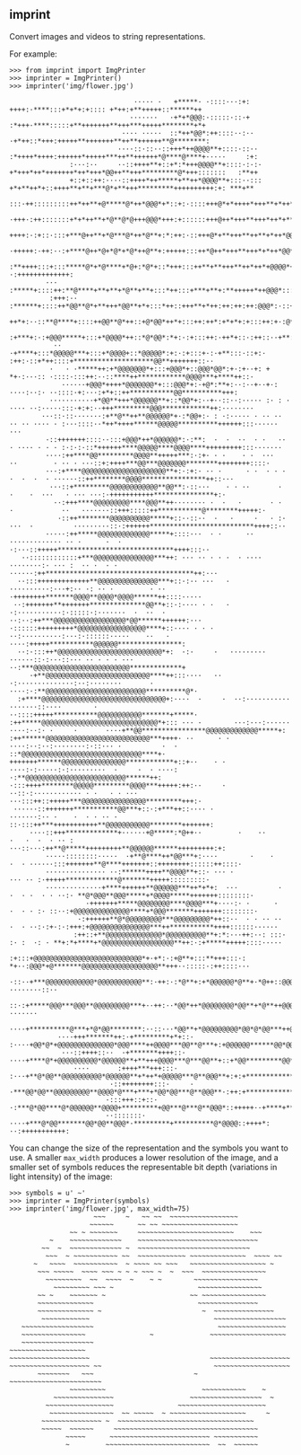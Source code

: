 ## imprint

Convert images and videos to string representations.

For example:

```
>>> from imprint import ImgPrinter
>>> imprinter = ImgPrinter()
>>> imprinter('img/flower.jpg')

                               ····· ·   +*****· ·::::···:+:      ++++:·****:::+*+*+:+:::: +*++:+**+++++::******++
                              ·······   ·+*+*@@@:·:::::·::·+     :*+++·****:::::+**+++++++**+++***+++++********+*+
                            ···· ·····  ::*++*@@*:++::::··:··   ·+*++::*+++:+++++**+++++++**++**++++++**@********:
                           ····::·::··::+++*++@@@@**+::::·::··  :*++++*++++:++++++*+++++***++**++++++*@****@****+·····     :+:
               :···:··     ··::++++**+::+*:*+++@@@@**+::::·:·:· +*+++*++*+++++++*++*+++*@@++**+++*********@*+++:::::::   :**++
               +::+::++:····::++++*++*****+**++*@@@@**+:::··::: +*+**++*+::++++**+**+***@*+**+++*********++++++++++:+: ***+**
               :::·++:::::::::++*++**+@*****@*++*@@@*+*::+:·::::+++@*+*++++*+++**+*++*@@*+**++++********+++++++++:+++*******·
               ·+++·:++:::::::+*+*++**+*@**@*@+++@@@*+++:+::::::+++@++*+++**+++*++*+**@@+*+++++*********+++*+++++++**@****+
                ++++:·:+::·:::+***@++**+*@***@*++*@**+:*:++:·::+++@*+**+++**++**+*++*@@**+++++***@**********++++***@@**@*+
                ·+++++:·++:··:+****@++*@+*@*+*@*++@**+:+++++:::++*@++*+++**+++*+*++*@@**+:++**+*@*****+**********@@*@@@*·
                 :**++++:::+:::*****@*+*@****+*@+:*@*+::*+++:::++**+**+++**++*++*+@@@@*+::++*+@@****+*********@@@@@@**: ·:+++++++++++++:
         ···      :*****+::::++:**@****+**+**+*@**+**+:::*++:::+***+**+:**+++++*++@@@*::::**+@****++*****@*@@@@******++*******+++::::++·
          :+++:··  :******+::::++*@@**@*+**+++*@@**+*+:::*++::+++**+*++:++:++:++:@@@*:·::+******+++**+*@@@@@***************++++*++:+++
            ++*+:··::**@****+::::++@@**@*++::+@*@@*++*+:::++:++*:+*+*+:+:::++:+·:@**:·::+***++++++++****@********@@***+++***+++::++:·
             :+***+:·:+@@@*****+:::+*@@@@*++::*@*@@*:*+:·:+:::++:·++*+::·:++::··+**:··:+***+:::++****@********@@@*********++:+++::·
           ·· ·+****+:::*@@@@@***+:::+*@@@@+::*@@@@@*:+:·:+:::+·:·+**:::·::+:· :++:·::+*++::::+********************@@**+++++++::··
          ·   · ·*****++:+*@@@@@@@*+:::+@@@*+::@@@*@@*:+·:+··+: +  *+·:···:: ·::::·:::++:··::****++************@@@@***+****++::·
             ······+@@@*++++*@@@@@@@*+:::@@@*+:·+@*:**+:··:··+··+·: ····:··:· ··::::·+:···:+*+::++***********@@**********+++:
          ···········+*@@**+++*@@@@@@**+::*@@*+:··+··::··:····· :· : · ···· ··:·····:::·+:+:··+++*********@@@************++:········
        ···::·::·······:+**@**++**@@@@@@*+·:*@@+:· : ·:····· · ·· ··  ·· ·· ···· · :···::::··*++*++++******@@@@@**********++++++:::······  ···
         ·::+++++++::::··:::+@@@*++*@@@@@@*:·:**:  ·  ·  ··  · ·   ··  · ···· · · · :·:·:·::*++++++****@@@@@****@@@@****+++++++++:::·······
         ····:++****@@*********@@@@**+++++***:·:+· · ·    · ·  ···   ··         · ·· · ···::+:++++***@@***@@@@@@@********++++++++::::·
         ···:+****@@@@@@@@@@@@@@@@@@@@@**+:·:+:· ·· ·      · ·  · · ·     ·  ·  ·  · ······::++********@@@@****************++::···
          ···::+*********@@@@@@@@@@@@**@@**:·::···    · · ··       ·  ·    ·  ···   · ··· ···:·+++++++++++***************+:·
           ··:+++****@@@@@@@@@****@@@**++········ ·  ·   ·       · ·  ·            ··   ·······::+++:::::++***********@********+++++:·
            ·::++********@@@@@@@@@@*****+::··::··  ·   ·     ·   · :· ···  ·          ·········::·:++++++**************************++++::··
         ·····:++*****@@@@@@@@@@@@@*****+::::···  · ·      ·· ············· ·· ·      ·  ·  ·:···::+++++*****************************++++:::··
   ··::::::::::::+***@@@@@@@@@@@@@@@***++: ··· ·· · · ·  · ···· ········:· ··· :  ·· ·  · ·  ······:++*************************************++:···
  ··:::+++++++++++++**@@@@@@@@@@@@@@@***+::·:·· ···   ·  ··········:···+:·· ·: ·· ·         · ··  ·++++++++*******@@@@**@@@@*@@@@******++::::·····
 ··:+++++++**+++++++**************@@**+::·:···· · ·   · ·:···········:·:::::·:·······  ·  ··  · ··:··:++***@@@@@@@@@@@@@@@@@@*@@******++++++:···
·::::::+++++++++*@@@@@@@@@@@@@@@@@****+::···· · · ·   ··:··········:···:·::::::·····    ··   · ····:+++++***********@@@@@@****************:
  ··:·:::++*@@@@@@@@@@@@@@@@@@@@@@@@@@*+:  ·:·     ·   ········· ······::·:···::··· ·· · · · ··· ··:***@@@@@@@@@@@@@@@@@@@@@@@@*************+
     ·+**@@@@@@@@@@@@@@@@@@@@@@@@@@****++:::····   ··   ·:··············:··:········       ·    ····:·:**@@@@@@@@@@@@@@@@@@@@@@@@@**********@*·
  :+****@@@@@@@@@@@@@@@@@@@@@@@@@@@@@@@+:····  ·     ·  ··:··········· ·······::····        ·   ··::::+++++***********@@@@@@@@@@@*******+*****·
:++*****@@@@@@@@@@@@@@@@@@@@@@@@@@@@@*+::: ··· ·        ···:···:······  ····:··:· ·     ·       ····+**@@****************@@@@@@@@@@@@@*****+:
:++******@@@@@@@@@@@@@@@@@@@@@@@@@@***++++· ··      · · ····:··:··:········:·::··· ·          ·  · ::*@@@@@@@@@@@@@@@@@@@@@@@@@@@@@@****+·
+++++++******@@@@@@@@@@@@@@@@************+::+··    · ·    ····:·:·····:·:·········  ·     ·  · ····: ·:**@@@@@@@@@@@@@@@@@@@@@@@@@******++:
·:::++++********@@@@@*********@@@@***+++++:++:··     ·       ··::·:············ · ·   · · ··· ···:::++::+++++***@@@@@@@@@@@@@@@@*********+++:·
 ······::+++++++***********@@***+::·:+***++::···· ·             ·······:·· ·    ·  · · ·· · ::·:::++***+++++++++++**@@@@@@@@@@@********+++++++:
     ····::+++*************+······+@*****:*@++··         ·    ··       ·   ·  ·  · ·· :   ···::···:++**@*****+++++++++**@@@@@@******+++++++++:+:
         ·····::::::::·····  ·+**@****++*@@***+:····        ·    ·                 ·  · ······:::+++++++**@****+++++++::++++++++::::::++::::·
         ··············· ··:******++++**@@@@**+::· ··· ·                         ··· ·· :·+++++*************@*******+++++:::::::::·
         ··············+****++++++**@@@@@@***++*+*+:  ···          ·     ·  · ·  · · ··:· **@*@@@**@@@*****+*@@@@*****+++++++::::::::·
                   ·+++++++*****@@@@@@@@****@@@@***+····:· ·      ·        ·  · · :· ::··:+@@@@@@@@@@@@@@****+*@@@*******+++++++::::::::·
                 ·:++++++**@*@@@@@@@@@***@@@@@@@@@*++::··  · · ·· ··    ·  · ··:·:+·:·:+++:+@@@@@@@@@@@@@@@***++***********++++::::::······
                :++::+**@@@@@@@@@@@@@@*@@@@@@@@@@**+:*:···++:··: :::· :· :  ·: · **+:*+****+*@@@@@@@@@@@@@@@@@@**++:·:+*****+++++::::·····
               :+:::+@@@@@@@@@@@@@@@@@@@@@@@@@@@*+·+*:·:+@**+:::**+++:::·:  *+··:@@@*+@*******@@@@@@@@@@@@@@@@@@@**+++··:::::·:++::::···
             ·::··+***@@@@@@@@@@@@*@@@@@@@@@@@**:·++:·:*@**+:+*@@@@@@*@**+·*@++::@@@@**@@******@@@@@@@@@@@@@@@@@@@@***+:· ········::··
             ::·:+*****@@@***@@@**@@@@@@@@@***+··++:··*@@*++*@@@@@@@@*@@**+*@**++@@@@@**@@*******@@@@@@@*@@@@@@@@@@@@***+:     ·······
            ····+**********@***+*@*@@********:··::···*@@**+*@@@@@@@@@*@@*@*@@***++@@@@***@@**@***+*@@@@@@***@@@@@@@@@@***++
            ····+++*******++:·+*********+*+::· :····+@@*@*+@@@@@@@@@@@@@@*@@@****++@@@@***@@**@***+:+@@@@@@******@@*@@****++·
             ···::++++::··  ·+*******++++::·   ····+****@*+@@@@@@@@@@*@@@@@@**+**+++@@@@***@***@@**+::+*@@*********@@******++
                ····       :++++***+++:::·    :···+**@*@@**@@@@@@@@@@*@@@@@@**+*++*+@@@@@***@**@@@**+:+:+******************+::
                         ·::++++++++:::·     ·  ·***@@*@@**@@@@@@@@@**@@@@*@***+***+*@@*@@***@**@@@**·:++:+*****************:::
                        ·:::+++::+::·          ·:***@*@@****@*@@@@@@**@@@@+*********+@@***@***@**@@@*::+++++··+****+**++**+++··
                        ··:::::::·          ····+***@*@@*******@@*@@**@@@*·*********+**********@*@@@@::++++*: ··:+++++++++++:
```

You can change the size of the representation and the symbols you want to use. A smaller `max_width` produces a lower resolution of the image, and a smaller set of symbols reduces the representable bit depth (variations in light intensity) of the image:

```
>>> symbols = u' ~'
>>> imprinter = ImgPrinter(symbols)
>>> imprinter('img/flower.jpg', max_width=75)
                     ~~~     ~   ~~ ~~  ~~~~~~~~~~~~~~~~~
                    ~~~~~~      ~~ ~~ ~~~~~~~~~~~~~~~~~~~
               ~~ ~ ~~~~~~~     ~~~~~~~~~~~~~~~~~~~~~~~~    ~~~
          ~    ~~~~~~~~~~~~~    ~~~~~~~~~~~~~~~~~~~~~~~~~~~~~~
        ~~  ~  ~~~~~~~~~~~~~ ~  ~~~~~~~~~~~~~~~~~~~~~~~~~~~~
         ~~~  ~ ~~~~~~~~~~~ ~~  ~~~~~~~~~~~~ ~~~~~~~~~~~~~~  ~~~~ ~~
      ~   ~~~~  ~~~~~~~~~~~  ~ ~~~~ ~~ ~~~   ~~~~~~~~~~~~~~~~~~~ ~
       ~~~ ~~~~~  ~~~~ ~~~ ~ ~ ~ ~~~ ~  ~  ~~~  ~~~~~~~~~~~~~~~~
         ~~~~~~~~~  ~~  ~~~~  ~    ~ ~        ~~~~~~~~~~~~~~~~
           ~~~~~~~~~ ~~~ ~                     ~~~~~~~~~~~~~~~~
       ~~ ~    ~~~~~~~ ~                     ~~ ~~~~~~~~~~~~~~~~
       ~~~~~~~~~~~~~~                          ~~~~~~~~~~~~~~~
       ~~~~~~~~~~~~~~ ~                         ~  ~~~~~~~~~~~~~~~
        ~~~~~~~~~~~~                               ~~~~~~~~~~~~~~~~~~
   ~~~~~~~~~~~~~~~~~~                               ~~~~~~~~~~~~~~~~~
   ~~~~~~~~~~~~~~~~                ~              ~~~~~~~~~~~~~~~~~~~
   ~~~~~~~~~~~~~~~~~~                               ~~~~~~~~~~~~~~~~~~~
~~~~~~~~~~~~~~~~~~~~                              ~~~~~~~~~~~~~~~~~~~~
~~~~~~~~~~~~~~~~~~~~ ~~                            ~~~~~~~~~~~~~~~~~~~
       ~~~~~~~~   ~~~                         ~ ~~~~~~~~~~~~~~~~~~~~~~~
               ~~~~~~~~~                        ~~~~~~~~~~~    ~
           ~~~~~~~~~~~~~~~                   ~~~~~~~~~~~~~~~~~~  ~
         ~~~~~~~~~~~~~~~~~                ~~~~~~~~~~~~~~~~~~~~~~
          ~~~~~~~~~~~~~~~~  ~~ ~~~~~  ~ ~~~~~~~~~~~~~~~~~~~     ~
        ~~~~~~~~~~~~~~~ ~  ~~~~~~~~~~~~~~~~~~~~~~~~~~~~~~~~~~
        ~~~~~  ~~~~~~     ~~~~~~~~~~~~~~~~~~~~~~~~~~~~~~~~~~~~
              ~~~~~      ~~~~~~~~~~~~~~~~~~~~~~~~~ ~~~~~~~~~~~
              ~         ~~~~~~~~~~~~~~~~~~~~~~~~~~  ~~  ~~~~~~
```                                           
